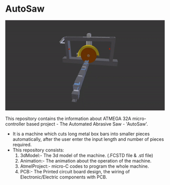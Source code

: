 # AutoSaw
![](Animation/AutoSawGIF.gif)

This repository contains the information about ATMEGA 32A micro-controller based project - The Automated Abrasive Saw - 'AutoSaw'.
* It is a machine which cuts long metal box bars into smaller pieces automatically, after the user enter the input length and number of pieces required.
* This repository consists:
    1. 3dModel:- The 3d model of the machine. (.FCSTD file & .stl file)
    2. Animation:- The animation about the operation of the machine.
    3. AtmelProject:- micro-C codes to program the whole machine.
    4. PCB:- The Printed circuit board design, the wiring of Electronic/Electric components with PCB.

